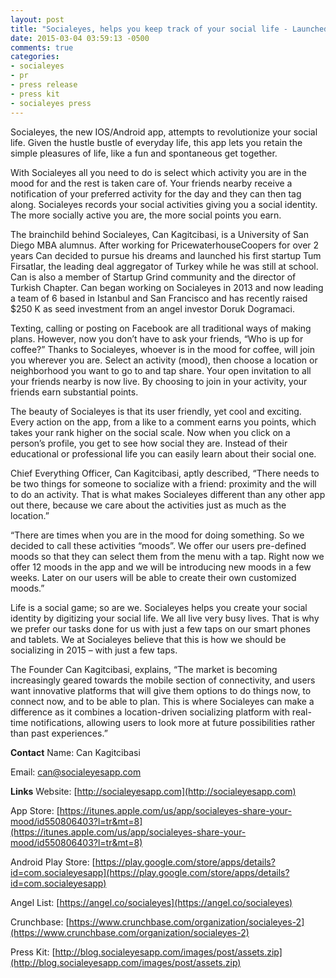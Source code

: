 ```yaml
---
layout: post
title: "Socialeyes, helps you keep track of your social life - Launched March’15"
date: 2015-03-04 03:59:13 -0500
comments: true
categories: 
- socialeyes
- pr
- press release
- press kit
- socialeyes press
---
```

Socialeyes, the new IOS/Android app, attempts to revolutionize your social life. Given the hustle bustle of everyday life, this app lets you retain the simple pleasures of life, like a fun and spontaneous get together. 

With Socialeyes all you need to do is select which activity you are in the mood for and the rest is taken care of. Your friends nearby receive a notification of your preferred activity for the day and they can then tag along. Socialeyes records your social activities giving you a social identity. The more socially active you are, the more social points you earn.

The brainchild behind Socialeyes, Can Kagitcibasi, is a University of San Diego MBA alumnus. After working for PricewaterhouseCoopers for over 2 years Can decided to pursue his dreams and launched his first startup Tum Firsatlar, the leading deal aggregator of Turkey while he was still at school. Can is also a member of Startup Grind community and the director of Turkish Chapter. Can began working on Socialeyes in 2013 and now leading a team of 6 based in Istanbul and San Francisco and has recently raised $250 K as seed investment from an angel investor Doruk Dogramaci. 

Texting, calling or posting on Facebook are all traditional ways of making plans. However, now you don’t have to ask your friends, “Who is up for coffee?” Thanks to Socialeyes, whoever is in the mood for coffee, will join you wherever you are. 
Select an activity (mood), then choose a location or neighborhood you want to go to and tap share. Your open invitation to all your friends nearby is now live. By choosing to join in your activity, your friends earn substantial points. 

The beauty of Socialeyes is that its user friendly, yet cool and exciting. Every action on the app, from a like to a comment earns you points, which takes your rank higher on the social scale. Now when you click on a person’s profile, you get to see how social they are. Instead of their educational or professional life you can easily learn about their social one.

Chief Everything Officer, Can Kagitcibasi, aptly described, “There needs to be two things for someone to socialize with a friend: proximity and the will to do an activity. That is what makes Socialeyes different than any other app out there, because we care about the activities just as much as the location.” 

“There are times when you are in the mood for doing something. So we decided to call these activities “moods”. We offer our users pre-defined moods so that they can select them from the menu with a tap. Right now we offer 12 moods in the app and we will be introducing new moods in a few weeks. Later on our users will be able to create their own customized moods.”

Life is a social game; so are we. Socialeyes helps you create your social identity by digitizing your social life. We all live very busy lives. That is why we prefer our tasks done for us with just a few taps on our smart phones and tablets. We at Socialeyes believe that this is how we should be socializing in 2015 – with just a few taps. 

The Founder Can Kagitcibasi, explains, “The market is becoming increasingly geared towards the mobile section of connectivity, and users want innovative platforms that will give them options to do things now, to connect now, and to be able to plan. This is where Socialeyes can make a difference as it combines a location-driven socializing platform with real-time notifications, allowing users to look more at future possibilities rather than past experiences.”

<b>Contact</b>
Name: Can Kagitcibasi

Email: can@socialeyesapp.com


<b>Links</b> 
Website: [http://socialeyesapp.com](http://socialeyesapp.com)

App Store: [https://itunes.apple.com/us/app/socialeyes-share-your-mood/id550806403?l=tr&mt=8](https://itunes.apple.com/us/app/socialeyes-share-your-mood/id550806403?l=tr&mt=8)

Android Play Store: [https://play.google.com/store/apps/details?id=com.socialeyesapp](https://play.google.com/store/apps/details?id=com.socialeyesapp)

Angel List: [https://angel.co/socialeyes](https://angel.co/socialeyes)

Crunchbase: [https://www.crunchbase.com/organization/socialeyes-2](https://www.crunchbase.com/organization/socialeyes-2)

Press Kit: [http://blog.socialeyesapp.com/images/post/assets.zip](http://blog.socialeyesapp.com/images/post/assets.zip)
